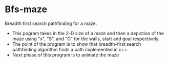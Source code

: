 # Bfs-maze
Breadth first search pathfinding for a maze.
- This pogram takes in the 2-D size of a maze and then a depiction of the maze using "x", "S", and "G" for the walls, start and goal respectively.
- The point of the program is to show that breadth-first search pathfinding algorithm finds a path implemented in c++.
- Next phase of this program is to animate the maze
